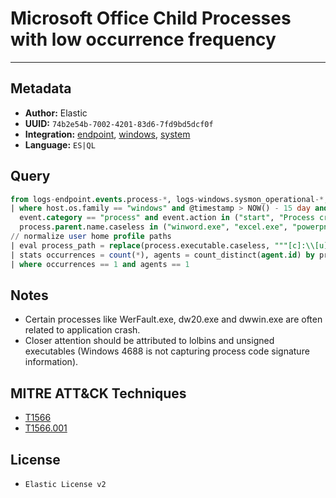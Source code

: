 # Microsoft Office Child Processes with low occurrence frequency

---

## Metadata

- **Author:** Elastic
- **UUID:** `74b2e54b-7002-4201-83d6-7fd9bd5dcf0f`
- **Integration:** [endpoint](https://docs.elastic.co/integrations/endpoint), [windows](https://docs.elastic.co/integrations/windows), [system](https://docs.elastic.co/integrations/system)
- **Language:** `ES|QL`

## Query

```sql
from logs-endpoint.events.process-*, logs-windows.sysmon_operational-*, logs-system.security-*
| where host.os.family == "windows" and @timestamp > NOW() - 15 day and 
  event.category == "process" and event.action in ("start", "Process creation", "created-process") and 
  process.parent.name.caseless in ("winword.exe", "excel.exe", "powerpnt.exe") and not starts_with(process.executable, "C:\\Program Files")
// normalize user home profile paths
| eval process_path = replace(process.executable.caseless, """[c]:\\[u][s][e][r][s]\\[a-zA-Z0-9\.\-\_\$]+\\""", "c:\\\\users\\\\user\\\\")
| stats occurrences = count(*), agents = count_distinct(agent.id) by process_path, process.parent.name 
| where occurrences == 1 and agents == 1
```

## Notes

- Certain processes like WerFault.exe, dw20.exe and dwwin.exe are often related to application crash.
- Closer attention should be attributed to lolbins and unsigned executables (Windows 4688 is not capturing process code signature information).
## MITRE ATT&CK Techniques

- [T1566](https://attack.mitre.org/techniques/T1566)
- [T1566.001](https://attack.mitre.org/techniques/T1566/001)

## License

- `Elastic License v2`
